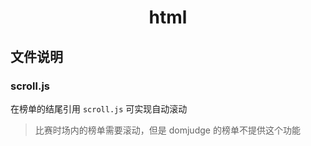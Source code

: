 <h1 align='center'> html </h1>

## 文件说明

### scroll.js

在榜单的结尾引用 `scroll.js` 可实现自动滚动
> 比赛时场内的榜单需要滚动，但是 domjudge 的榜单不提供这个功能